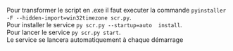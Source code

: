 Pour transformer le script en .exe il faut executer la commande `pyinstaller -F --hidden-import=win32timezone scr.py`.  
Pour installer le service `py scr.py --startup=auto  install`.  
Pour lancer le service `py scr.py start`.  
Le service se lancera automatiquement à chaque démarrage